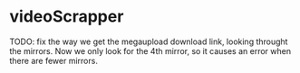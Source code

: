 # videoScrapper

TODO:
fix the way we get the  megaupload download link, looking throught the  mirrors. Now we only look for the 4th mirror, so it causes an error when there are  fewer  mirrors.